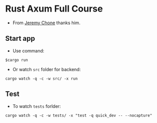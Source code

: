 # Rust Axum Full Course

- From [Jeremy Chone](https://www.youtube.com/watch?v=XZtlD_m59sM) thanks him.

## Start app

- Use command:

```
$cargo run
```

- Or watch `src` folder for backend:

```
cargo watch -q -c -w src/ -x run
```

## Test

- To watch `tests` forlder:

```
cargo watch -q -c -w tests/ -x "test -q quick_dev -- --nocapture"
```
